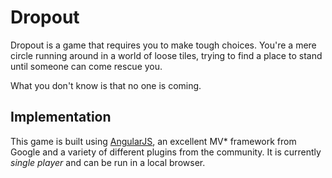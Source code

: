 # Dropout

Dropout is a game that requires you to make tough choices. You're a mere circle running around in a world of loose tiles,
trying to find a place to stand until someone can come rescue you.

What you don't know is that no one is coming.

## Implementation

This game is built using [AngularJS](https://angularjs.org/), an excellent MV* framework from Google and a variety of different
plugins from the community. It is currently *single player* and can be run in a local browser.
